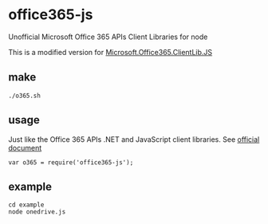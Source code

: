 office365-js
============

Unofficial Microsoft Office 365 APIs Client Libraries for node

This is a modified version for 
[Microsoft.Office365.ClientLib.JS](http://www.nuget.org/packages/Microsoft.Office365.ClientLib.JS/)

## make

	./o365.sh

## usage

Just like the Office 365 APIs .NET and JavaScript client libraries. 
See [official document](http://msdn.microsoft.com/en-us/office/office365/howto/common-file-tasks-client-library)

	var o365 = require('office365-js');

## example

	cd example
	node onedrive.js

